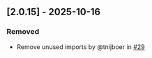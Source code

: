 ## [2.0.15] - 2025-10-16

### Removed
- Remove unused imports by @tnijboer in [#29](https://github.com/clearskies-py/clearskies/pull/29)

